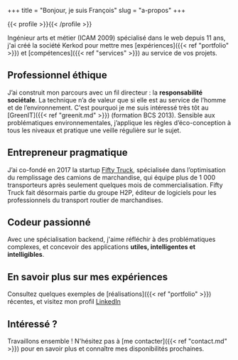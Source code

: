 +++
title = "Bonjour, je suis François"
slug = "a-propos"
+++

{{< profile >}}{{< /profile >}}


Ingénieur arts et métier (ICAM 2009) spécialisé dans le web depuis 11 ans, j'ai créé la société Kerkod pour mettre mes [expériences]({{< ref "portfolio" >}}) et [compétences]({{< ref "services" >}}) au service de vos projets.

## Professionnel éthique
J’ai construit mon parcours avec un fil directeur : la **responsabilité sociétale**. La technique n’a de valeur que si elle est au service de l’homme et de l’environnement. C'est pourquoi je me suis intéressé très tôt au [GreenIT]({{< ref "greenit.md" >}}) (formation BCS 2013). Sensible aux problématiques environnementales, j’applique les règles d’éco-conception à tous les niveaux et pratique une veille régulière sur le sujet.

## Entrepreneur pragmatique
J’ai co-fondé en 2017 la startup [Fifty Truck](https://www.fiftytruck.com), spécialisée dans l’optimisation du remplissage des camions de marchandise, qui équipe plus de 1&nbsp;000 transporteurs après seulement quelques mois de commercialisation. Fifty Truck fait désormais partie du groupe H2P, éditeur de logiciels pour les professionnels du transport routier de marchandises.

## Codeur passionné
Avec une spécialisation backend, j'aime réfléchir à des problématiques complexes, et concevoir des applications **utiles, intelligentes et intelligibles**.

## En savoir plus sur mes expériences
Consultez quelques exemples de [réalisations]({{< ref "portfolio" >}}) récentes, et visitez mon profil [LinkedIn](https://www.linkedin.com/in/francoislequemener/)


## Intéressé ?
Travaillons ensemble ! N'hésitez pas à [me contacter]({{< ref "contact.md" >}}) pour en savoir plus et connaître mes disponibilités prochaines.

